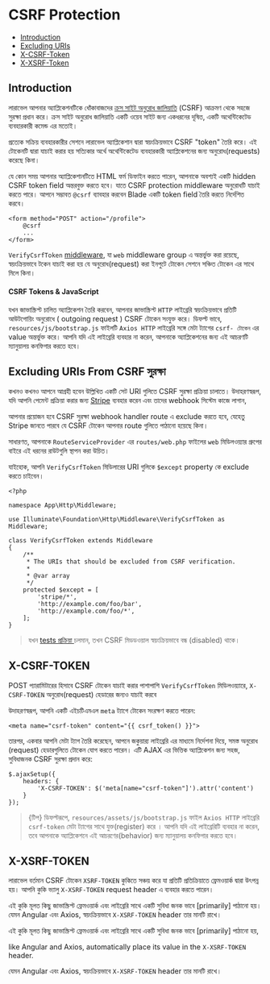 # CSRF Protection

- [Introduction](#csrf-introduction)
- [Excluding URIs](#csrf-excluding-uris)
- [X-CSRF-Token](#csrf-x-csrf-token)
- [X-XSRF-Token](#csrf-x-xsrf-token)

<a name="csrf-introduction"></a>
## Introduction

লারাভেল আপনার অ্যাপ্লিকেশনটিকে ধোঁকাবাজদের  [ক্রস সাইট অনুরোধ জালিয়াতি](https://en.wikipedia.org/wiki/Cross-site_request_forgery) (CSRF) আক্রমণ থেকে সহজে সুরক্ষা প্রধান করে। ক্রস সাইট অনুরোধ জালিয়াতি একটি ওয়েব সাইট জন্য একধরনের দূষিত, একটি অথেন্টিকেটেড ব্যবহারকারী কমেন্ড এর মতোই।

প্রত্যেক সক্রিয় ব্যবহারকারীর সেশনে লারাভেল অ্যাপ্লিকেশান দ্বারা স্বয়ংক্রিয়ভাবে CSRF "token" তৈরি করে। এই টোকেনটি দ্বারা যাচাই করার হয় সত্যিকার অর্থে অথেন্টিকেটেড ব্যবহারকারী অ্যাপ্লিকেশনের জন্য অনুরোধ(requests) করেছে কিনা।

যে কোন সময় আপনার অ্যাপ্লিকেশানটিতে HTML ফর্ম ডিফাইন করতে পারেন, আপনাকে অবশ্যই একটি hidden CSRF token field অন্তরবুক্ত করতে হবে। যাতে CSRF protection middleware অনুরোধটি যাচাই করতে পারে। আপনে সম্ভাবত `@csrf` ব্যাবহার করবেন Blade একটি  token field তৈরি করতে নির্দেশিত করবে।

    <form method="POST" action="/profile">
        @csrf
        ...
    </form>

`VerifyCsrfToken` [middleware](/docs/{{version}}/middleware),
যা `web` middleware group এ অন্তর্ভুক্ত করা রয়েছে, স্বয়ংক্রিয়ভাবে টকেন যাচাই করা হয় যে অনুরোধ(request) করা ইনপুটে টোকেন সেশনে সঞ্চিত টোকেন এর সাথে মিলে কিনা।


#### CSRF Tokens & JavaScript

যখন জাভাস্ক্রিপ্ট চালিত অ্যাপ্লিকেশন তৈরি করবেন, আপনার জাভাস্ক্রিপ্ট `HTTP` লাইব্রেরি স্বয়ংক্রিয়ভাবে প্রতিটি আউটগোয়িং অনুরোধে ( outgoing request ) CSRF টোকেন সংযুক্ত করে। ডিফল্ট ভাবে,  `resources/js/bootstrap.js` ফাইলটি
`Axios HTTP` লাইব্রেরি সঙ্গে মেটা ট্যাগের `csrf- টোকেন` এর value অন্তর্ভুক্ত করে। আপনি যদি এই লাইব্রেরি ব্যবহার না করেন, আপনাকে অ্যাপ্লিকেশনের জন্য এই আচরণটি ম্যানুয়ালয় কনফিগার করতে হবে।

<a name="csrf-excluding-uris"></a>
## Excluding URIs From CSRF সুরক্ষা

কখনও কখনও আপনে আগ্রহী হবেন উল্লিখিত একটি সেট URI গুলিতে CSRF সুরক্ষা প্রক্রিয়া চালাতে। উদাহরণস্বরূপ, যদি আপনি পেমেন্ট প্রক্রিয়া করার জন্য [Stripe](https://stripe.com) ব্যবহার করেন এবং তাদের webhook সিস্টেম কাজে লাগান,

আপনার প্রয়োজন হবে CSRF সুরক্ষা webhook handler route এ exclude করতে হবে, যেহেতু Stripe জানতে পারবে যে CSRF টোকেন  আপনার route গুলিতে পাঠানো হয়েছে কিনা।

সাধারণত, আপনাকে `RouteServiceProvider` এর `routes/web.php` ফাইলের  `web` মিডিলওয়্যার গ্রুপের বাইরে এই ধরনের রাউটগুলি স্থাপন করা উচিত।

যাইহোক, আপনি `VerifyCsrfToken` মিডিলারের URI গুলিকে `$except` property কে exclude করতে চাইবেন।


    <?php

    namespace App\Http\Middleware;

    use Illuminate\Foundation\Http\Middleware\VerifyCsrfToken as Middleware;

    class VerifyCsrfToken extends Middleware
    {
        /**
         * The URIs that should be excluded from CSRF verification.
         *
         * @var array
         */
        protected $except = [
            'stripe/*',
            'http://example.com/foo/bar',
            'http://example.com/foo/*',
        ];
    }

> যখন [tests প্রক্রিয়া ](/docs/{{version}}/testing) চলমান, তখন CSRF মিডডওয়াল স্বয়ংক্রিয়ভাবে বন্ধ (disabled) থাকে।

<a name="csrf-x-csrf-token"></a>
## X-CSRF-TOKEN

POST প্যারামিটারের হিসাবে CSRF টোকেন যাচাই করার পাশাপাশি `VerifyCsrfToken` মিডিলওয়্যারে, `X-CSRF-TOKEN` অনুরোধ(request) হেডারের জন্যও যাচাই করবে


উদাহরণস্বরূপ, আপনি একটি এইচটিএমএল `meta` ট্যাগে টোকেন সংরক্ষণ করতে পারেন:

    <meta name="csrf-token" content="{{ csrf_token() }}">

তারপর, একবার আপনি মেটা ট্যাগ তৈরি করেছেন, আপনে জকুয়ার‍্য লাইব্রেরি এর মাধ্যমে নির্দেশনা দিয়ে, সমস্ত অনুরোধ (request) হেডারগুলিতে টোকেন যোগ করতে পারেন। এটি AJAX এর ভিত্তিক অ্যাপ্লিকেশন জন্য সহজ, সুবিধাজনক CSRF সুরক্ষা প্রদান করে:

    $.ajaxSetup({
        headers: {
            'X-CSRF-TOKEN': $('meta[name="csrf-token"]').attr('content')
        }
    });

> {টিপ} ডিফল্টরূপে, `resources/assets/js/bootstrap.js` ফাইল `Axios HTTP` লাইব্রেরি  `csrf-token` মেটা ট্যাগের সাথে যুক্ত(register) করে । আপনি যদি এই লাইব্রেরিটি ব্যবহার না করেন, তবে আপনাকে অ্যাপ্লিকেশনে এই  আচরণের(behavior) জন্য ম্যানুয়ালয় কনফিগার করতে হবে।

<a name="csrf-x-xsrf-token"></a>
## X-XSRF-TOKEN

লারাভেল বর্তমান CSRF টোকেন  `XSRF-TOKEN` কুকিতে সঞ্চয় করে যা প্রতিটি প্রতিক্রিয়াতে ফ্রেমওয়ার্ক দ্বারা উৎপন্ন হয়।  আপনি কুকি ভ্যালু `X-XSRF-TOKEN` request header এ ব্যবহার করতে পারেন।

এই কুকি মূলত কিছু জাভাস্ক্রিপ্ট ফ্রেমওয়ার্ক এবং লাইব্রেরি সাথে একটি সুবিধা জনক ভাবে [primarily] পাঠানো হয়। যেমন  Angular এবং Axios, স্বয়ংক্রিয়ভাবে  `X-XSRF-TOKEN` header তার মানটি রাখে।

এই কুকি মূলত কিছু জাভাস্ক্রিপ্ট ফ্রেমওয়ার্ক এবং লাইব্রেরি সাথে একটি সুবিধা জনক ভাবে [primarily] পাঠানো হয়,

like Angular and Axios, automatically place its value in the `X-XSRF-TOKEN` header.

যেমন  Angular এবং Axios, স্বয়ংক্রিয়ভাবে  `X-XSRF-TOKEN` header তার মানটি রাখে।
